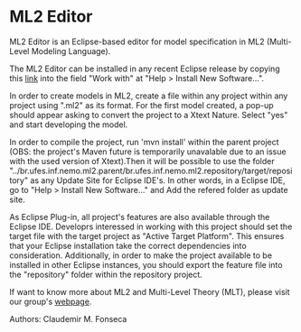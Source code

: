 # ML2 Editor

ML2 Editor is an Eclipse-based editor for model specification in ML2 (Multi-Level Modeling Language).

The ML2 Editor can be installed in any recent Eclipse release by copying this [link](https://raw.githubusercontent.com/nemo-ufes/ML2-Editor/master/br.ufes.inf.nemo.ml2.parent/br.ufes.inf.nemo.ml2.repository/repository) into the field "Work with" at "Help > Install New Software...".

In order to create models in ML2, create a file within any project within any project using ".ml2" as its format. For the first model created, a pop-up should appear asking to convert the project to a Xtext Nature. Select "yes" and start developing the model.

In order to compile the project, run 'mvn install' within the parent project (OBS: the project's Maven future is temporarily unavalable due to an issue with the used version of Xtext).Then it will be possible to use the folder "../br.ufes.inf.nemo.ml2.parent/br.ufes.inf.nemo.ml2.repository/target/repository" as any Update Site for Eclipse IDE's. In other words, in a Eclipse IDE, go to "Help > Install New Software..." and Add the refered folder as update site.

As Eclipse Plug-in, all project's features are also available through the Eclipse IDE. Developrs interessed in working with this project should set the target file with the target project as "Active Target Platform". This ensures that your Eclipse installation take the correct dependencies into consideration. Additionally, in order to make the project available to be installed in other Eclipse instances, you should export the feature file into the "repository" folder within the repository project.

If want to know more about ML2 and Multi-Level Theory (MLT), please visit our group's [webpage](https://nemo.inf.ufes.br/projects/mlt/).

Authors:
  Claudemir M. Fonseca

